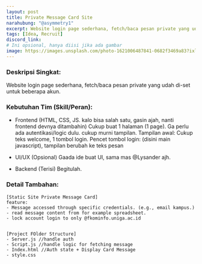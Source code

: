 ```yaml
---
layout: post
title: Private Message Card Site
narahubung: "@asymmetry1"
excerpt: Website login page sederhana, fetch/baca pesan private yang udah di-set untuk beberapa akun. 
tags: [Idea, Recruit] 
discord_link:
# Ini opsional, hanya diisi jika ada gambar
image: https://images.unsplash.com/photo-1621006487841-0682f3469a83?ixlib=rb-4.1.0&ixid=M3wxMjA3fDB8MHxwaG90by1wYWdlfHx8fGVufDB8fHx8fA%3D%3D&auto=format&fit=crop&q=20&w=800
---
```

### Deskripsi Singkat:
Website login page sederhana, fetch/baca pesan private yang udah di-set untuk beberapa akun. 

### Kebutuhan Tim (Skill/Peran):
* Frontend (HTML, CSS, JS. kalo bisa salah satu, gasin ajah, nanti frontend devnya ditambahin)
Cukup buat 1 halaman (1 page). Ga perlu ada autentikasi/logic dulu. cukup murni tampilan.
Tampilan awal: Cukup teks welcome, 1 tombol login.
Pencet tombol login: (disini main javascript), tampilan berubah ke teks pesan

* UI/UX (Opsional)
Gaada ide buat UI, sama mas @Lysander  ajh.

* Backend (Terisi)
Begitulah.

### Detail Tambahan:
```
[Static Site Private Message Card]
feature:
- Message accessed through specific credentials. (e.g., email kampus.)
- read message content from for example spreadsheet.
- lock account login to only @fkominfo.uniga.ac.id


[Project FOlder Structure]
- Server.js //handle auth 
- Script.js //handle logic for fetching message
- Index.html //Auth state + Display Card Message
- style.css 
```
